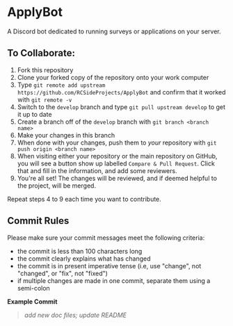 # ApplyBot
A Discord bot dedicated to running surveys or applications on your server.


## To Collaborate:
1. Fork this repository
2. Clone your forked copy of the repository onto your work computer
3. Type `git remote add upstream https://github.com/RCSideProjects/ApplyBot` and confirm that it worked with `git remote -v`
4. Switch to the `develop` branch and type `git pull upstream develop` to get it up to date
5. Create a branch off of the `develop` branch with `git branch <branch name>`
6. Make your changes in this branch
7. When done with your changes, push them to *your* repository with `git push origin <branch name>`
8. When visiting either your repository or the main repository on GitHub, you will see a button show up labelled `Compare & Pull Request`. Click that and fill in the information, and add some reviewers.
9. You're all set! The changes will be reviewed, and if deemed helpful to the project, will be merged.

Repeat steps 4 to 9 each time you want to contribute.

## Commit Rules
Please make sure your commit messages meet the following criteria:
- the commit is less than 100 characters long
- the commit clearly explains what has changed
- the commit is in present imperative tense (i.e, use "change", not "changed", or "fix", not "fixed")
- if multiple changes are made in one commit, separate them using a semi-colon

__Example Commit__
> *add new doc files; update README*
